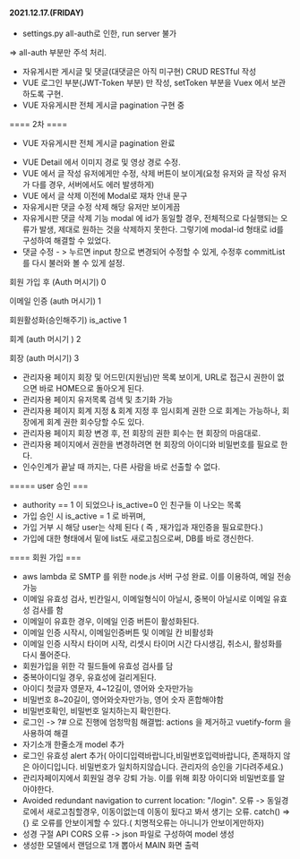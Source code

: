 #### 2021.12.17.(FRIDAY)

- settings.py  all-auth로 인한, run server 불가

=> all-auth 부분만 주석 처리.

- 자유게시판 게시글 및 댓글(대댓글은 아직 미구현) CRUD RESTful 작성
- VUE 로그인 부분(JWT-Token 부분) 만 작성, setToken 부분을 Vuex 에서 보관하도록 구현.
- VUE 자유게시판 전체 게시글 pagination 구현 중

==== 2차 ====

+ VUE 자유게시판 전체 게시글 pagination 완료

- VUE Detail 에서 이미지 경로 및 영상 경로 수정.
- VUE 에서 글 작성 유저에게만 수정, 삭제 버튼이 보이게(요청 유저와 글 작성 유저가 다를 경우, 서버에서도 에러 발생하게)
- VUE 에서 글 삭제 이전에 Modal로 재차 안내 문구
- 자유게시판 댓글 수정 삭제 해당 유저만 보이게끔
- 자유게시판 댓글 삭제 기능 modal 에 id가 동일할 경우, 전체적으로 다실행되는 오류가 발생, 제대로 원하는 것을 삭제하지 못한다. 그렇기에 modal-id 형태로 id를 구성하여 해결할 수 있었다.
- 댓글 수정 - > 누르면 input 창으로 변경되어 수정할 수 있게, 수정후 commitList 를 다시 불러와 볼 수 있게 설정.



회원 가입 후 (Auth 머시기) 0

이메일 인증 (auth 머시기) 1

회원활성화(승인해주기) is_active 1 

회계 (auth 머시기 ) 2

회장 (auth 머시기) 3



+ 관리자용 페이지 회장 및 어드민(지원님)만 목록 보이게, URL로 접근시 권한이 없으면 바로 HOME으로 돌아오게 된다.
+ 관리자용 페이지 유저목록 검색 및 초기화 가능
+ 관리자용 페이지 회계 지정 & 회계 지정 후 임시회계 권한 으로 회계는 가능하나, 회장에게 회계 권한 회수당할 수도 있다.
+ 관리자용 페이지 회장 변경 후, 전 회장의 권한 회수는 현 회장의 마음대로.
+ 관리자용 페이지에서 권한을 변경하려면 현 회장의 아이디와 비밀번호를 필요로 한다.
+ 인수인계가 끝날 때 까지는, 다른 사람을 바로 선출할 수 없다.

===== user 승인 ===

+ authority == 1 이 되었으나 is_active=0 인 친구들 이 나오는 목록
+ 가입 승인 시 is_active = 1 로 바뀌며,
+ 가입 거부 시 해당 user는 삭제 된다 ( 즉 , 재가입과 재인증을 필요로한다.)
+ 가입에 대한 형태에서 밑에 list도 새로고침으로써, DB를 바로 갱신한다.





==== 회원 가입 ===

+ aws lambda 로 SMTP 를 위한 node.js 서버 구성 완료. 이를 이용하여, 메일 전송 가능
+ 이메일 유효성 검사, 빈칸일시, 이메일형식이 아닐시, 중복이 아닐시로 이메일 유효성 검사를 함
+ 이메일이 유효한 경우, 이메일 인증 버튼이 활성화된다.
+ 이메일 인증 시작시, 이메일인증버튼 및 이메일 칸 비활성화
+ 이메일 인증 시작시 타이머 시작, 리셋시 타이머 시간 다시생김, 취소시, 활성화를 다시 풀어준다.
+ 회원가입을 위한 각 필드들에 유효성 검사를 담
+ 중복아이디일 경우, 유효성에 걸리게된다.
+ 아이디 첫글자 영문자, 4~12길이, 영어와 숫자만가능
+ 비밀번호 8~20길이, 영어와숫자만가능, 영어 숫자 혼합해야함
+ 비밀번호확인, 비밀번호 일치하는지 확인한다.
+ 로그인 -> ?# 으로 진행에 엄청막힘 해결법: actions  을 제거하고 vuetify-form 을 사용하여 해결
+ 자기소개 한줄소개 model 추가
+ 로그인 유효성 alert 추가( 아이디입력바랍니다,비밀번호입력바랍니다, 존재하지 않은 아이디입니다. 비밀번호가 일치하지않습니다. 관리자의 승인을 기다려주세요.)
+ 관리자페이지에서 회원일 경우 강퇴 가능. 이를 위해 회장 아이디와 비밀번호를 알아야한다.
+ Avoided redundant navigation to current location: "/login". 오류 -> 동일경로에서 새로고침할경우, 이동이없는데 이동이 됬다고 봐서 생기는 오류. catch() => {} 로 오류를 안보이게할 수 있다.( 치명적오류는 아니니가 안보이게만하자)
+ 성경 구절 API CORS 오류 -> json 파일로 구성하여 model 생성
+ 생성한 모델에서 랜덤으로 1개 뽑아서 MAIN 화면 출력